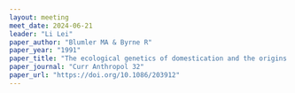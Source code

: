 ```yaml
---
layout: meeting
meet_date: 2024-06-21 
leader: "Li Lei"
paper_author: "Blumler MA & Byrne R"
paper_year: "1991"
paper_title: "The ecological genetics of domestication and the origins of agriculture"
paper_journal: "Curr Anthropol 32"
paper_url: "https://doi.org/10.1086/203912"
---
```


